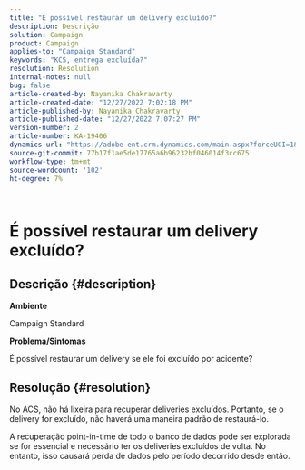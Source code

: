 ```yaml
---
title: "É possível restaurar um delivery excluído?"
description: Descrição
solution: Campaign
product: Campaign
applies-to: "Campaign Standard"
keywords: "KCS, entrega excluída?"
resolution: Resolution
internal-notes: null
bug: false
article-created-by: Nayanika Chakravarty
article-created-date: "12/27/2022 7:02:18 PM"
article-published-by: Nayanika Chakravarty
article-published-date: "12/27/2022 7:07:27 PM"
version-number: 2
article-number: KA-19406
dynamics-url: "https://adobe-ent.crm.dynamics.com/main.aspx?forceUCI=1&pagetype=entityrecord&etn=knowledgearticle&id=2a233af7-1886-ed11-81ac-6045bd006079"
source-git-commit: 77b17f1ae5de17765a6b96232bf046014f3cc675
workflow-type: tm+mt
source-wordcount: '102'
ht-degree: 7%

---
```


# É possível restaurar um delivery excluído?

## Descrição {#description}


<b>Ambiente</b>

Campaign Standard

<b>Problema/Sintomas</b>

É possível restaurar um delivery se ele foi excluído por acidente?


## Resolução {#resolution}


No ACS, não há lixeira para recuperar deliveries excluídos. Portanto, se o delivery for excluído, não haverá uma maneira padrão de restaurá-lo.

A recuperação point-in-time de todo o banco de dados pode ser explorada se for essencial e necessário ter os deliveries excluídos de volta. No entanto, isso causará perda de dados pelo período decorrido desde então.
